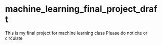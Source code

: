 # machine_learning_final_project_draft
This is my final project for machine learning class
Please do not cite or circulate
